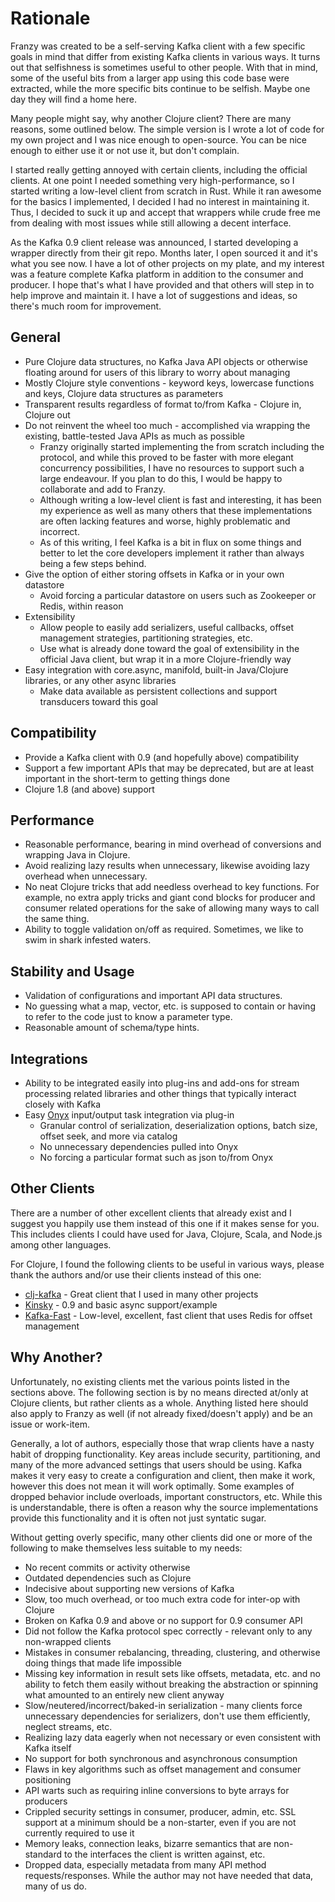 # Rationale

Franzy was created to be a self-serving Kafka client with a few specific goals in mind that differ from existing Kafka clients in various ways. It turns out that selfishness is sometimes useful to other people. With that in mind, some of the useful bits from a larger app using this code base were extracted, while the more specific bits continue to be selfish. Maybe one day they will find a home here.

Many people might say, why another Clojure client? There are many reasons, some outlined below. The simple version is I wrote a lot of code for my own project and I was nice enough to open-source. You can be nice enough to either use it or not use it, but don't complain.

I started really getting annoyed with certain clients, including the official clients. At one point I needed something very high-performance, so I started writing a low-level client from scratch in Rust. While it ran awesome for the basics I implemented, I decided I had no interest in maintaining it. Thus, I decided to suck it up and accept that wrappers while crude free me from dealing with most issues while still allowing a decent interface. 

As the Kafka 0.9 client release was announced, I started developing a wrapper directly from their git repo. Months later, I open sourced it and it's what you see now. I have a lot of other projects on my plate, and my interest was a feature complete Kafka platform in addition to the consumer and producer. I hope that's what I have provided and that others will step in to help improve and maintain it. I have a lot of suggestions and ideas, so there's much room for improvement.

## General

* Pure Clojure data structures, no Kafka Java API objects or otherwise floating around for users of this library to worry about managing
* Mostly Clojure style conventions - keyword keys, lowercase functions and keys, Clojure data structures as parameters
* Transparent results regardless of format to/from Kafka - Clojure in, Clojure out
* Do not reinvent the wheel too much - accomplished via wrapping the existing, battle-tested Java APIs as much as possible
     * Franzy originally started implementing the from scratch including the protocol, and while this proved to be faster with more elegant concurrency possibilities, I have no resources to support such a large endeavour. If you plan to do this, I would be happy to collaborate and add to Franzy.
     * Although writing a low-level client is fast and interesting, it has been my experience as well as many others that these implementations are often lacking features and worse, highly problematic and incorrect.
     * As of this writing, I feel Kafka is a bit in flux on some things and better to let the core developers implement it rather than always being a few steps behind.
* Give the option of either storing offsets in Kafka or in your own datastore
     * Avoid forcing a particular datastore on users such as Zookeeper or Redis, within reason
* Extensibility
     * Allow people to easily add serializers, useful callbacks, offset management strategies, partitioning strategies, etc.
     * Use what is already done toward the goal of extensibility in the official Java client, but wrap it in a more Clojure-friendly way
* Easy integration with core.async, manifold, built-in Java/Clojure libraries, or any other async libraries
     * Make data available as persistent collections and support transducers toward this goal

## Compatibility

* Provide a Kafka client with 0.9 (and hopefully above) compatibility
* Support a few important APIs that may be deprecated, but are at least important in the short-term to getting things done
* Clojure 1.8 (and above) support

## Performance

* Reasonable performance, bearing in mind overhead of conversions and wrapping Java in Clojure.
* Avoid realizing lazy results when unnecessary, likewise avoiding lazy overhead when unnecessary.
* No neat Clojure tricks that add needless overhead to key functions. For example, no extra apply tricks and giant cond blocks for producer and consumer related operations for the sake of allowing many ways to call the same thing.
* Ability to toggle validation on/off as required. Sometimes, we like to swim in shark infested waters.

## Stability and Usage

* Validation of configurations and important API data structures.
* No guessing what a map, vector, etc. is supposed to contain or having to refer to the code just to know a parameter type.
* Reasonable amount of schema/type hints.

## Integrations

* Ability to be integrated easily into plug-ins and add-ons for stream processing related libraries and other things that typically interact closely with Kafka
* Easy [Onyx](https://github.com/onyx-platform/onyx) input/output task integration via plug-in
     * Granular control of serialization, deserialization options, batch size, offset seek, and more via catalog
     * No unnecessary dependencies pulled into Onyx
     * No forcing a particular format such as json to/from Onyx

## Other Clients

There are a number of other excellent clients that already exist and I suggest you happily use them instead of this one if it makes sense for you. This includes clients I could have used for Java, Clojure, Scala, and Node.js among other languages.

For Clojure, I found the following clients to be useful in various ways, please thank the authors and/or use their clients instead of this one:

* [clj-kafka](https://github.com/pingles/clj-kafka) - Great client that I used in many other projects
* [Kinsky](https://github.com/pyr/kinsky) - 0.9 and basic async support/example
* [Kafka-Fast](https://github.com/gerritjvv/kafka-fast) - Low-level, excellent, fast client that uses Redis for offset management

## Why Another?

Unfortunately, no existing clients met the various points listed in the sections above. The following section is by no means directed at/only at Clojure clients, but rather clients as a whole. Anything listed here should also apply to Franzy as well (if not already fixed/doesn't apply) and be an issue or work-item.

Generally, a lot of authors, especially those that wrap clients have a nasty habit of dropping functionality. Key areas include security, partitioning, and many of the more advanced settings that users should be using. Kafka makes it very easy to create a configuration and client, then make it work, however this does not mean it will work optimally. Some examples of dropped behavior include overloads, important constructors, etc. While this is understandable, there is often a reason why the source implementations provide this functionality and it is often not just syntatic sugar.

Without getting overly specific, many other clients did one or more of the following to make themselves less suitable to my needs:

* No recent commits or activity otherwise
* Outdated dependencies such as Clojure
* Indecisive about supporting new versions of Kafka
* Slow, too much overhead, or too much extra code for inter-op with Clojure
* Broken on Kafka 0.9 and above or no support for 0.9 consumer API
* Did not follow the Kafka protocol spec correctly - relevant only to any non-wrapped clients
* Mistakes in consumer rebalancing, threading, clustering, and otherwise doing things that made life impossible
* Missing key information in result sets like offsets, metadata, etc. and no ability to fetch them easily without breaking the abstraction or spinning what amounted to an entirely new client anyway
* Slow/neutered/incorrect/baked-in serialization - many clients force unnecessary dependencies for serializers, don't use them efficiently, neglect streams, etc.
* Realizing lazy data eagerly when not necessary or even consistent with Kafka itself
* No support for both synchronous and asynchronous consumption
* Flaws in key algorithms such as offset management and consumer positioning
* API warts such as requiring inline conversions to byte arrays for producers
* Crippled security settings in consumer, producer, admin, etc. SSL support at a minimum should be a non-starter, even if you are not currently required to use it
* Memory leaks, connection leaks, bizarre semantics that are non-standard to the interfaces the client is written against, etc.
* Dropped data, especially metadata from many API method requests/responses. While the author may not have needed that data, many of us do.
